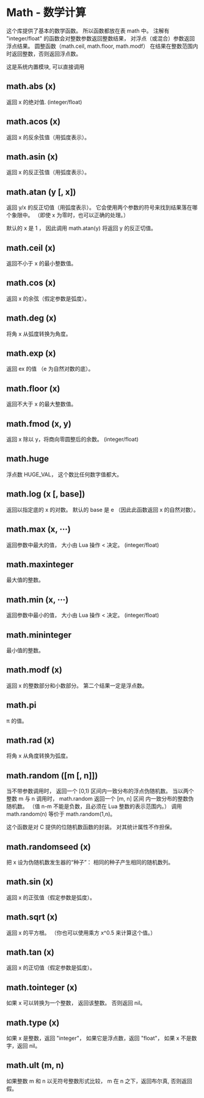 # Math - 数学计算

这个库提供了基本的数学函数。 所以函数都放在表 math 中。 注解有 "integer/float" 的函数会对整数参数返回整数结果， 对浮点（或混合）参数返回浮点结果。 圆整函数（math.ceil, math.floor, math.modf） 在结果在整数范围内时返回整数，否则返回浮点数。

这是系统内置模块, 可以直接调用

## math.abs (x)

返回 x 的绝对值. (integer/float)

## math.acos (x)

返回 x 的反余弦值（用弧度表示）。

## math.asin (x)

返回 x 的反正弦值（用弧度表示）。

## math.atan (y [, x])

返回 y/x 的反正切值（用弧度表示）。 它会使用两个参数的符号来找到结果落在哪个象限中。 （即使 x 为零时，也可以正确的处理。）

默认的 x 是 1 ， 因此调用 math.atan(y) 将返回 y 的反正切值。

## math.ceil (x)

返回不小于 x 的最小整数值。

## math.cos (x)

返回 x 的余弦（假定参数是弧度）。

## math.deg (x)

将角 x 从弧度转换为角度。

## math.exp (x)

返回 ex 的值 （e 为自然对数的底）。

## math.floor (x)

返回不大于 x 的最大整数值。

## math.fmod (x, y)

返回 x 除以 y，将商向零圆整后的余数。 (integer/float)

## math.huge

浮点数 HUGE_VAL， 这个数比任何数字值都大。

## math.log (x [, base])

返回以指定底的 x 的对数。 默认的 base 是 e （因此此函数返回 x 的自然对数）。

## math.max (x, ···)

返回参数中最大的值， 大小由 Lua 操作 < 决定。 (integer/float)

## math.maxinteger

最大值的整数。

## math.min (x, ···)

返回参数中最小的值， 大小由 Lua 操作 < 决定。 (integer/float)

## math.mininteger

最小值的整数。

## math.modf (x)

返回 x 的整数部分和小数部分。 第二个结果一定是浮点数。

## math.pi

π 的值。

## math.rad (x)

将角 x 从角度转换为弧度。

## math.random ([m [, n]])

当不带参数调用时， 返回一个 [0,1) 区间内一致分布的浮点伪随机数。 当以两个整数 m 与 n 调用时， math.random 返回一个 [m, n] 区间 内一致分布的整数伪随机数。 （值 n-m 不能是负数，且必须在 Lua 整数的表示范围内。） 调用 math.random(n) 等价于 math.random(1,n)。

这个函数是对 C 提供的位随机数函数的封装。 对其统计属性不作担保。

## math.randomseed (x)

把 x 设为伪随机数发生器的“种子”： 相同的种子产生相同的随机数列。

## math.sin (x)

返回 x 的正弦值（假定参数是弧度）。

## math.sqrt (x)

返回 x 的平方根。 （你也可以使用乘方 x^0.5 来计算这个值。）

## math.tan (x)

返回 x 的正切值（假定参数是弧度）。

## math.tointeger (x)

如果 x 可以转换为一个整数， 返回该整数。 否则返回 nil。

## math.type (x)

如果 x 是整数，返回 "integer"， 如果它是浮点数，返回 "float"， 如果 x 不是数字，返回 nil。

## math.ult (m, n)

如果整数 m 和 n 以无符号整数形式比较， m 在 n 之下，返回布尔真, 否则返回假。
